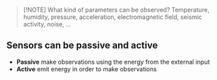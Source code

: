 > [!NOTE] What kind of parameters can be observed?
> Temperature, humidity, pressure, acceleration, electromagnetic field, seismic activity, noise, …
## Sensors can be passive and active
- **Passive** make observations using the energy from the external input
- **Active** emit energy in order to make observations
